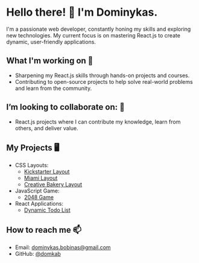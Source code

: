 # Hello there! 👋 I'm Dominykas.

I'm a passionate web developer, constantly honing my skills and exploring new technologies. My current focus is on mastering React.js to create dynamic, user-friendly applications.

## What I'm working on 🌱
- Sharpening my React.js skills through hands-on projects and courses.
- Contributing to open-source projects to help solve real-world problems and learn from the community.

## I’m looking to collaborate on: 💞️
- React.js projects where I can contribute my knowledge, learn from others, and deliver value.

## My Projects 🖥️
- CSS Layouts:
  - [Kickstarter Layout](https://domkab.github.io/Kickstarter)
  - [Miami Layout](https://domkab.github.io/layout_miami/)
  - [Creative Bakery Layout](https://domkab.github.io/layout_creativeBakery/)
- JavaScript Game:
  - [2048 Game](https://github.com/domkab/js_2048_game)
- React Applications:
  - [Dynamic Todo List](https://github.com/domkab/react_dynamic-list-of-todos)

## How to reach me 📫
- Email: [dominykas.bobinas@gmail.com](mailto:dominykas.bobinas@gmail.com)
- GitHub: [@domkab](https://github.com/domkab)

<!-- Your footer here -->
